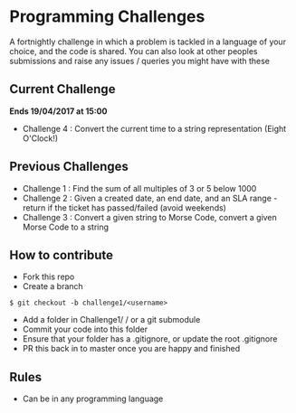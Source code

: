 # Programming Challenges #

A fortnightly challenge in which a problem is tackled in a language of your choice, and the code is shared.
You can also look at other peoples submissions and raise any issues / queries you might have with these

## Current Challenge ##
**Ends 19/04/2017 at 15:00**

- Challenge 4 : Convert the current time to a string representation (Eight O'Clock!)

## Previous Challenges ##

- Challenge 1 : Find the sum of all multiples of 3 or 5 below 1000
- Challenge 2 : Given a created date, an end date, and an SLA range - return if the ticket has passed/failed (avoid weekends)
- Challenge 3 : Convert a given string to Morse Code, convert a given Morse Code to a string

## How to contribute ##
- Fork this repo
- Create a branch
```
$ git checkout -b challenge1/<username>
```
- Add a folder in Challenge1/<username> / or a git submodule
- Commit your code into this folder
- Ensure that your folder has a .gitignore, or update the root .gitignore
- PR this back in to master once you are happy and finished


## Rules ##
- Can be in any programming language
